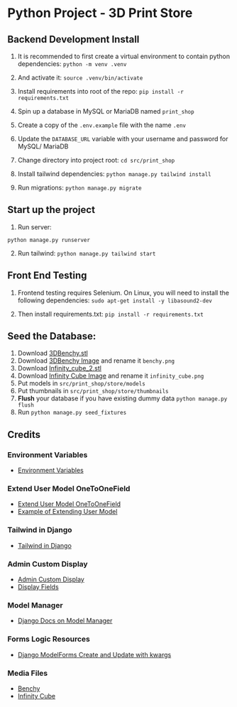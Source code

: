 # Python Project - 3D Print Store

## Backend Development Install

1. It is recommended to first create a virtual environment to contain python dependencies:
`python -m venv .venv`

2. And activate it:
`source .venv/bin/activate`

3. Install requirements into root of the repo:
`pip install -r requirements.txt`

4. Spin up a database in MySQL or MariaDB named `print_shop`

5. Create a copy of the `.env.example` file with the name `.env`

6. Update the `DATABASE_URL` variable with your username and password for MySQL/ MariaDB

7. Change directory into project root:
`cd src/print_shop` 

8. Install tailwind dependencies:
`python manage.py tailwind install`

9. Run migrations:
`python manage.py migrate`

## Start up the project

1. Run server:

`python manage.py runserver`

2. Run tailwind:
`python manage.py tailwind start`


## Front End Testing

1. Frontend testing requires Selenium. On Linux, you will need to install the following dependencies:
`sudo apt-get install -y libasound2-dev`

2. Then install requirements.txt:
`pip install -r requirements.txt`

## Seed the Database:
1. Download [3DBenchy.stl](https://github.com/CreativeTools/3DBenchy)
2. Download [3DBenchy Image](http://www.3dbenchy.com/wp-content/uploads/2018/01/3DBenchy-LowPoly-Wireframe-Dark-Side-view-3DBenchy.com_.png) and rename it `benchy.png`
3. Download [Infinity_cube_2.stl](https://www.thingiverse.com/thing:6589139/files)
4. Download [Infinity Cube Image](https://cdn.thingiverse.com/assets/0a/75/b0/f6/7c/large_display_1b212582-9c97-4080-9d24-5190f5188e01.png) and rename it `infinity_cube.png`
5. Put models in `src/print_shop/store/models`
6. Put thumbnails in `src/print_shop/store/thumbnails`
7. **Flush** your database if you have existing dummy data `python manage.py flush`
8. Run `python manage.py seed_fixtures`

## Credits

### Environment Variables
- [Environment Variables](https://alicecampkin.medium.com/how-to-set-up-environment-variables-in-django-f3c4db78c55f)

### Extend User Model OneToOneField
- [Extend User Model OneToOneField](https://docs.djangoproject.com/en/5.2/topics/auth/customizing/#extending-the-existing-user-model)
- [Example of Extending User Model](https://www.crunchydata.com/blog/extending-djangos-user-model-with-onetoonefield)

### Tailwind in Django
- [Tailwind in Django](https://django-tailwind.readthedocs.io/en/latest/installation.html)

### Admin Custom Display
- [Admin Custom Display](https://docs.djangoproject.com/en/5.2/ref/contrib/admin/#customizing-the-admin-interface)
- [Display Fields](https://www.w3schools.com/django/django_admin_set_list_display.php)

### Model Manager
- [Django Docs on Model Manager](https://docs.djangoproject.com/en/5.2/topics/db/managers/)

### Forms Logic Resources
- [Django ModelForms Create and Update with kwargs](https://stackoverflow.com/questions/21119494/django-modelforms-init-kwargs-create-and-update)

### Media Files
- [Benchy](https://github.com/CreativeTools/3DBenchy/)
- [Infinity Cube](https://www.thingiverse.com/thing:6589139)
